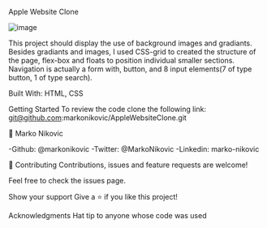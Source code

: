Apple Website Clone

![image](https://user-images.githubusercontent.com/45266473/75813532-6aff2000-5d90-11ea-8883-147278be41d7.png)

This project should display the use of background images and gradiants. Besides gradiants and images, I used CSS-grid to created the structure of the page,
flex-box and floats to position individual smaller sections. Navigation is actually a form with, button, and 8 input elements(7 of type button, 1 of type search).

Built With:
HTML,
CSS

Getting Started
To review the code clone the following link: git@github.com:markonikovic/AppleWebsiteClone.git

👤 Marko Nikovic

-Github: @markonikovic
-Twitter: @MarkoNikovic
-Linkedin: marko-nikovic

🤝 Contributing
Contributions, issues and feature requests are welcome!

Feel free to check the issues page.

Show your support
Give a ⭐️ if you like this project!

Acknowledgments
Hat tip to anyone whose code was used

